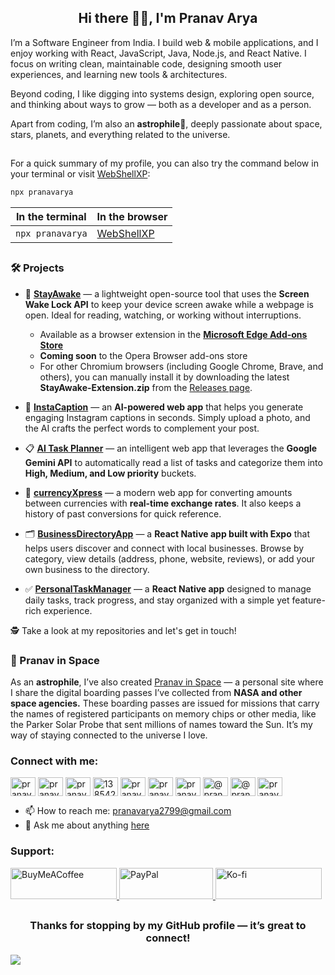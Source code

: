 <h2 align="center">Hi there 🙋🏻, I'm Pranav Arya</h2>

I’m a Software Engineer from India. I build web & mobile applications, and I enjoy working with React, JavaScript, Java, Node.js, and React Native. I focus on writing clean, maintainable code, designing smooth user experiences, and learning new tools & architectures.

Beyond coding, I like digging into systems design, exploring open source, and thinking about ways to grow — both as a developer and as a person.

Apart from coding, I’m also an **astrophile**🌌, deeply passionate about space, stars, planets, and everything related to the universe.

##

For a quick summary of my profile, you can also try the command below in your terminal or visit [WebShellXP](https://webshellxp.vercel.app/): 
```bash
npx pranavarya
```
| In the terminal       | In the browser                                        |
|-----------------------|-------------------------------------------------------|
| `npx pranavarya`      | [WebShellXP](https://webshellxp.vercel.app/)         |
##

### 🛠 Projects

- 👻 **[StayAwake](https://stayawake.pages.dev)** — a lightweight open-source tool that uses the **Screen Wake Lock API** to keep your device screen awake while a webpage is open. Ideal for reading, watching, or working without interruptions.  
  - Available as a browser extension in the **[Microsoft Edge Add-ons Store](https://microsoftedge.microsoft.com/addons/detail/stay-awake-keep-your-sc/iomlcmincmcifkljkdbjlcfadjhafffc)**  
  - **Coming soon** to the Opera Browser add-ons store  
  - For other Chromium browsers (including Google Chrome, Brave, and others), you can manually install it by downloading the latest **StayAwake-Extension.zip** from the [Releases page](https://github.com/PranavArya37/StayAwake/releases).  

- 📸 **[InstaCaption](https://github.com/PranavArya37/InstaCaption)** — an **AI-powered web app** that helps you generate engaging Instagram captions in seconds. Simply upload a photo, and the AI crafts the perfect words to complement your post.

- 📋 **[AI Task Planner](https://github.com/PranavArya37/AI-Task-Planner)** — an intelligent web app that leverages the **Google Gemini API** to automatically read a list of tasks and categorize them into **High, Medium, and Low priority** buckets.

- 💱 **[currencyXpress](https://github.com/PranavArya37/currencyXpress)** — a modern web app for converting amounts between currencies with **real-time exchange rates**. It also keeps a history of past conversions for quick reference.

- 🗂 **[BusinessDirectoryApp](https://github.com/PranavArya37/Business-Directory-App)** — a **React Native app built with Expo** that helps users discover and connect with local businesses. Browse by category, view details (address, phone, website, reviews), or add your own business to the directory.

- ✅ **[PersonalTaskManager](https://github.com/PranavArya37/PersonalTaskManager-App)** — a **React Native app** designed to manage daily tasks, track progress, and stay organized with a simple yet feature-rich experience.

🕵 Take a look at my repositories and let's get in touch!

### 🚀 Pranav in Space
As an **astrophile**, I’ve also created [Pranav in Space](https://pranavinspace.vercel.app/)
 — a personal site where I share the digital boarding passes I’ve collected from **NASA and other space agencies.** These boarding passes are issued for missions that carry the names of registered participants on memory chips or other media, like the Parker Solar Probe that sent millions of names toward the Sun. It’s my way of staying connected to the universe I love.

<h3 align="left">Connect with me:</h3>
<p align="left">
<a href="https://dev.to/pranavarya" target="blank"><img align="center" src="https://raw.githubusercontent.com/rahuldkjain/github-profile-readme-generator/master/src/images/icons/Social/devto.svg" alt="pranavarya" height="30" width="40" /></a>
<a href="https://twitter.com/pranavarya37" target="blank"><img align="center" src="https://raw.githubusercontent.com/rahuldkjain/github-profile-readme-generator/master/src/images/icons/Social/twitter.svg" alt="pranavarya37" height="30" width="40" /></a>
<a href="https://linkedin.com/in/pranavarya37" target="blank"><img align="center" src="https://raw.githubusercontent.com/rahuldkjain/github-profile-readme-generator/master/src/images/icons/Social/linked-in-alt.svg" alt="pranavarya37" height="30" width="40" /></a>
<a href="https://stackoverflow.com/users/13854257" target="blank"><img align="center" src="https://raw.githubusercontent.com/rahuldkjain/github-profile-readme-generator/master/src/images/icons/Social/stack-overflow.svg" alt="13854257" height="30" width="40" /></a>
<a href="https://kaggle.com/pranavarya37" target="blank"><img align="center" src="https://raw.githubusercontent.com/rahuldkjain/github-profile-readme-generator/master/src/images/icons/Social/kaggle.svg" alt="pranavarya37" height="30" width="40" /></a>
<a href="https://fb.com/pranavarya2799" target="blank"><img align="center" src="https://raw.githubusercontent.com/rahuldkjain/github-profile-readme-generator/master/src/images/icons/Social/facebook.svg" alt="pranavarya2799" height="30" width="40" /></a>
<a href="https://instagram.com/pranavarya37" target="blank"><img align="center" src="https://raw.githubusercontent.com/rahuldkjain/github-profile-readme-generator/master/src/images/icons/Social/instagram.svg" alt="pranavarya37" height="30" width="40" /></a>
<a href="https://hashnode.com/@pranavarya" target="blank"><img align="center" src="https://raw.githubusercontent.com/rahuldkjain/github-profile-readme-generator/master/src/images/icons/Social/hashnode.svg" alt="@pranavarya" height="30" width="40" /></a>
<a href="https://medium.com/@pranavarya" target="blank"><img align="center" src="https://raw.githubusercontent.com/rahuldkjain/github-profile-readme-generator/master/src/images/icons/Social/medium.svg" alt="@pranavarya" height="30" width="40" /></a>
<a href="https://www.youtube.com/c/pranav_arya" target="blank"><img align="center" src="https://raw.githubusercontent.com/rahuldkjain/github-profile-readme-generator/master/src/images/icons/Social/youtube.svg" alt="pranav_arya" height="30" width="40" /></a>
</p>

- 📫 How to reach me: [pranavarya2799@gmail.com](mailto:pranavarya2799@gmail.com)
- 💬 Ask me about anything [here](https://github.com/PranavArya37/PranavArya37/issues/new)

<h3 align="left">Support:</h3> <p align="left"> <a href="https://www.buymeacoffee.com/pranavarya"> <img src="https://cdn.buymeacoffee.com/buttons/v2/default-yellow.png" height="50" width="170" alt="BuyMeACoffee" /> </a> <a href="https://paypal.me/pranavaryaa"> <img src="https://img.shields.io/badge/-PayPal-003087?style=flat&logo=paypal&logoColor=white" height="50" width="150" alt="PayPal"/> </a> <a href="https://ko-fi.com/pranavarya"> <img src="https://cdn.ko-fi.com/cdn/kofi3.png?v=3" height="50" width="170" alt="Ko-fi" /> </a> </p>


##
<h3 align="center">Thanks for stopping by my GitHub profile — it’s great to connect!</h3>

![](https://komarev.com/ghpvc/?username=PranavArya37&style=pixel)
